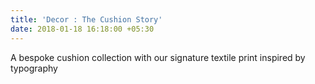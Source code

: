 ```yaml
---
title: 'Decor : The Cushion Story'
date: 2018-01-18 16:18:00 +05:30
---
```


A bespoke cushion collection with our signature textile print inspired by typography